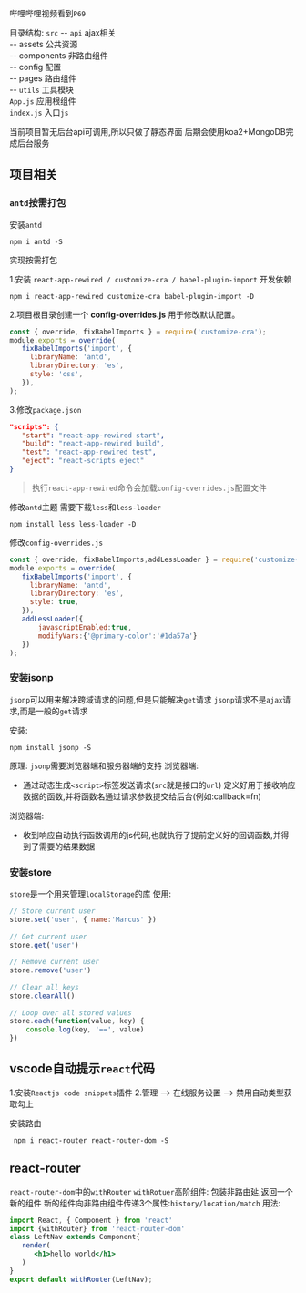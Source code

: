 哔哩哔哩视频看到`P69`

目录结构:
`src`
-- `api`		ajax相关<br>
-- assets		公共资源<br>
-- components		非路由组件<br>
-- config		配置<br>
-- pages		路由组件<br>
-- `utils`		工具模块<br>
`App.js`		应用根组件<br>
`index.js`		入口`js`<br>


当前项目暂无后台api可调用,所以只做了静态界面
后期会使用koa2+MongoDB完成后台服务


## 项目相关
### `antd`按需打包
安装`antd`

```
npm i antd -S
```



实现按需打包

1.安装 `react-app-rewired / customize-cra / babel-plugin-import` 开发依赖

```
npm i react-app-rewired customize-cra babel-plugin-import -D
```

2.项目根目录创建一个 **config-overrides.js** 用于修改默认配置。

```javascript
const { override, fixBabelImports } = require('customize-cra');
module.exports = override(
   fixBabelImports('import', {
     libraryName: 'antd',
     libraryDirectory: 'es',
     style: 'css',
   }),
);
```

3.修改`package.json`

```json
"scripts": {
   "start": "react-app-rewired start",
   "build": "react-app-rewired build",
   "test": "react-app-rewired test",
   "eject": "react-scripts eject"
}
```

> 执行`react-app-rewired`命令会加载`config-overrides.js`配置文件

修改`antd`主题
需要下载`less`和`less-loader`

```
npm install less less-loader -D
```

修改`config-overrides.js`

```javascript
const { override, fixBabelImports,addLessLoader } = require('customize-cra');
module.exports = override(
   fixBabelImports('import', {
     libraryName: 'antd',
     libraryDirectory: 'es',
     style: true,
   }),
   addLessLoader({
       javascriptEnabled:true,
       modifyVars:{'@primary-color':'#1da57a'}
   })
);

```
### 安装jsonp
`jsonp`可以用来解决跨域请求的问题,但是只能解决`get`请求
`jsonp`请求不是`ajax`请求,而是一般的`get`请求

安装:
```
npm install jsonp -S
```

原理:
`jsonp`需要浏览器端和服务器端的支持
浏览器端:
* 通过动态生成`<script>`标签发送请求(`src`就是接口的`url`)
  定义好用于接收响应数据的函数,并将函数名通过请求参数提交给后台(例如:callback=fn)

浏览器端:
* 收到响应自动执行函数调用的js代码,也就执行了提前定义好的回调函数,并得到了需要的结果数据






### 安装store
`store`是一个用来管理`localStorage`的库
使用:
```javascript
// Store current user
store.set('user', { name:'Marcus' })
 
// Get current user
store.get('user')
 
// Remove current user
store.remove('user')
 
// Clear all keys
store.clearAll()
 
// Loop over all stored values
store.each(function(value, key) {
    console.log(key, '==', value)
})
```

## vscode自动提示`react`代码
1.安装`Reactjs code snippets`插件
2.管理 --> 在线服务设置 --> 禁用自动类型获取勾上


安装路由
```
 npm i react-router react-router-dom -S
```

## react-router

`react-router-dom`中的`withRouter`
`withRotuer`高阶组件:
包装非路由㢟,返回一个新的组件
新的组件向非路由组件传递3个属性:`history/location/match`
用法:
```jsx
import React, { Component } from 'react'
import {withRouter} from 'react-router-dom'
class LeftNav extends Component{
   render(
      <h1>hello world</h1>
   )
}
export default withRouter(LeftNav);
```